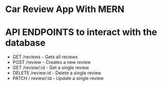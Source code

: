 # Car Review App With MERN


# API ENDPOINTS to interact with the database
* GET /reviews - Gets all reviews
* POST /review - Creates a new review
* GET /review/:id - Get a single review
* DELETE /review:id - Delete a single review
* PATCH / review/:id - Update a single review